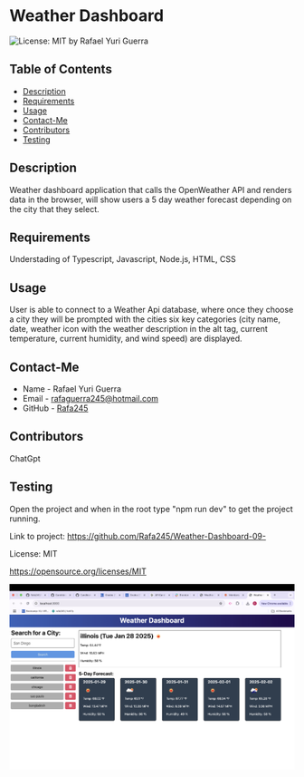 # Weather Dashboard
  ![License: MIT](https://img.shields.io/badge/License-MIT-yellow.svg)
  by Rafael Yuri Guerra
  ## Table of Contents
  - [Description](#description)
  - [Requirements](#requirements)
  - [Usage](#usage)
  - [Contact-Me](#contact-me)
  - [Contributors](#contributors)
  - [Testing](#testing)
  ## Description
  Weather dashboard application that calls the OpenWeather API and renders data in the browser, will show users a 5 day weather forecast depending on the city that they select.
  ## Requirements
  Understading of Typescript, Javascript, Node.js, HTML, CSS
  ## Usage
  User is able to connect to a Weather Api database, where once they choose a city they will be prompted with the cities six key categories (city name, date, weather icon with the weather description in the alt tag, current temperature, current humidity, and wind speed) are displayed.
  ## Contact-Me
  * Name - Rafael Yuri Guerra
  * Email - rafaguerra245@hotmail.com
  * GitHub - [Rafa245](https://github.com/Rafa245)
  ## Contributors
  ChatGpt 
  ## Testing
  Open the project and when in the root type "npm run dev" to get the project running.

  Link to project: https://github.com/Rafa245/Weather-Dashboard-09-

  License: MIT 

  https://opensource.org/licenses/MIT

  ![Weather DashBoard ScreenShot](Assets/Weather-Dashboard-ScreenShot.jpg)
  
